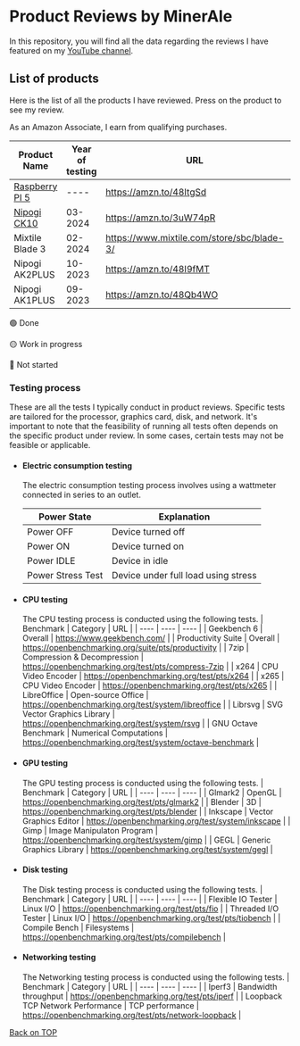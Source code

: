 # Product Reviews by MinerAle

In this repository, you will find all the data regarding the reviews I have featured on my [YouTube channel](https://www.youtube.com/@MinerAle).

## List of products

Here is the list of all the products I have reviewed. Press on the product to see my review.

As an Amazon Associate, I earn from qualifying purchases.

| Product Name | Year of testing | URL | Review status |
| ---- | ---- | ---- | ---- |
| [Raspberry PI 5](https://github.com/MinerAle00/reviews/issues/1) | ---- | https://amzn.to/48ItgSd | 🔴 |
| [Nipogi CK10](https://github.com/MinerAle00/reviews/issues/2) | 03-2024 | https://amzn.to/3uW74pR | 🟡 |
| Mixtile Blade 3 | 02-2024 | https://www.mixtile.com/store/sbc/blade-3/ | 🟢 |
| Nipogi AK2PLUS | 10-2023 | https://amzn.to/48I9fMT | 🟢 |
| Nipogi AK1PLUS | 09-2023 | https://amzn.to/48Qb4WO | 🟢 |


🟢 Done

🟡 Work in progress

🔴 Not started

### Testing process

These are all the tests I typically conduct in product reviews. Specific tests are tailored for the processor, graphics card, disk, and network. It's important to note that the feasibility of running all tests often depends on the specific product under review. In some cases, certain tests may not be feasible or applicable.

- #### Electric consumption testing
  The electric consumption testing process involves using a wattmeter connected in series to an outlet.
  
  | Power State | Explanation |
  | ---- | ---- |
  | Power OFF	| Device turned off |
  | Power ON | Device turned on |
  | Power IDLE | Device in idle |
  | Power Stress Test | Device under full load using stress |
  
- #### CPU testing
  The CPU testing process is conducted using the following tests.
  | Benchmark | Category | URL |
  | ---- | ---- | ---- |
  | Geekbench 6 | Overall | https://www.geekbench.com/ |
  | Productivity Suite | Overall | https://openbenchmarking.org/suite/pts/productivity |
  | 7zip | Compression & Decompression | https://openbenchmarking.org/test/pts/compress-7zip |
  | x264 | CPU Video Encoder | https://openbenchmarking.org/test/pts/x264 |
  | x265 | CPU Video Encoder | https://openbenchmarking.org/test/pts/x265 |
  | LibreOffice | Open-source Office | https://openbenchmarking.org/test/system/libreoffice |
  | Librsvg | SVG Vector Graphics Library | https://openbenchmarking.org/test/system/rsvg |
  | GNU Octave Benchmark | Numerical Computations | https://openbenchmarking.org/test/system/octave-benchmark |

- #### GPU testing
  The GPU testing process is conducted using the following tests.
  | Benchmark | Category | URL |
  | ---- | ---- | ---- |
  | Glmark2 | OpenGL | https://openbenchmarking.org/test/pts/glmark2 |
  | Blender | 3D | https://openbenchmarking.org/test/pts/blender |
  | Inkscape | Vector Graphics Editor | https://openbenchmarking.org/test/system/inkscape |
  | Gimp | Image Manipulaton Program | https://openbenchmarking.org/test/system/gimp |
  | GEGL | Generic Graphics Library | https://openbenchmarking.org/test/system/gegl |

- #### Disk testing
  The Disk testing process is conducted using the following tests.
  | Benchmark | Category | URL |
  | ---- | ---- | ---- |
  | Flexible IO Tester | Linux I/O | https://openbenchmarking.org/test/pts/fio |
  | Threaded I/O Tester | Linux I/O | https://openbenchmarking.org/test/pts/tiobench |
  | Compile Bench | Filesystems | https://openbenchmarking.org/test/pts/compilebench | 
  
- #### Networking testing
  The Networking testing process is conducted using the following tests.
  | Benchmark | Category | URL |
  | ---- | ---- | ---- |
  | Iperf3 | Bandwidth throughput | https://openbenchmarking.org/test/pts/iperf |
  | Loopback TCP Network Performance | TCP performance | https://openbenchmarking.org/test/pts/network-loopback |
    
[Back on TOP](https://github.com/MinerAle00/reviews/tree/MinerAle00-readme)
